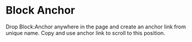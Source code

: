 # Block Anchor

Drop Block:Anchor anywhere in the page and create an anchor link from unique name. Copy and use anchor link to scroll to this position.
